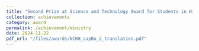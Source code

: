 ```yaml
---
title: "Second Prize at Science and Technology Award for Students in Higher Education Institutions organized by Vietnamese Ministry of Education and Training"
collection: achievements
category: award
permalink: /achievement/ministry
date: 2024-11-22
pdf_url: "/files/awards/NCKH_capBo_2_translation.pdf"
---
```



